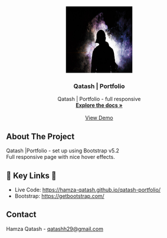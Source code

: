 <!-- PROJECT LOGO -->
<br />
<div align="center">
    <a target="_blank" href="https://hamza-qatash.github.io/qatash-portfolio/">
        <img src="./assets/images/person.jpg" alt="Logo" width="180" height="180">
    </a>
  <h3 align="center">Qatash | Portfolio</h3>

  <p align="center">
    Qatash | Portfolio - full responsive
    <br />
    <a href="https://github.com/Hamza-Qatash/qatash-portfolio"><strong>Explore the docs »</strong></a>
    <br />
    <br />
    <a href="https://hamza-qatash.github.io/qatash-portfolio/">View Demo</a>
  </p>
</div>

<!-- ABOUT THE PROJECT -->

## About The Project

Qatash |Portfolio - set up using Bootstrap v5.2
<br />
Full responsive page with nice hover effects.

## 🔗 Key Links 🔗

- Live Code: https://hamza-qatash.github.io/qatash-portfolio/
- Bootstrap: https://getbootstrap.com/
<!-- CONTACT -->

## Contact

Hamza Qatash - qatashh29@gmail.com
